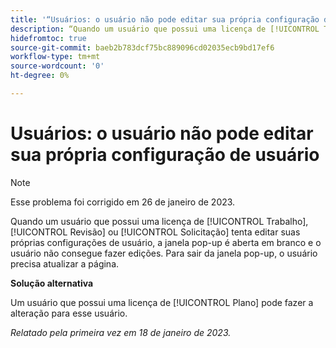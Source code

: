 ```yaml
---
title: '“Usuários: o usuário não pode editar sua própria configuração de usuário”'
description: “Quando um usuário que possui uma licença de [!UICONTROL Trabalho], [!UICONTROL Revisão] ou [!UICONTROL Solicitação] tenta editar suas próprias configurações de usuário, a janela pop-up é aberta em branco e o usuário não consegue fazer edições. Para sair da janela pop-up, o usuário precisa atualizar a página.”
hidefromtoc: true
source-git-commit: baeb2b783dcf75bc889096cd02035ecb9bd17ef6
workflow-type: tm+mt
source-wordcount: '0'
ht-degree: 0%

---
```



# Usuários: o usuário não pode editar sua própria configuração de usuário

>[!NOTE]
>
>Esse problema foi corrigido em 26 de janeiro de 2023.

Quando um usuário que possui uma licença de [!UICONTROL Trabalho], [!UICONTROL Revisão] ou [!UICONTROL Solicitação] tenta editar suas próprias configurações de usuário, a janela pop-up é aberta em branco e o usuário não consegue fazer edições. Para sair da janela pop-up, o usuário precisa atualizar a página.

**Solução alternativa**

Um usuário que possui uma licença de [!UICONTROL Plano] pode fazer a alteração para esse usuário.

_Relatado pela primeira vez em 18 de janeiro de 2023._

